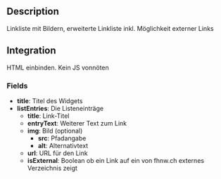 ## Description

Linkliste mit Bildern, erweiterte Linkliste inkl. Möglichkeit externer Links

## Integration

HTML einbinden. Kein JS vonnöten

### Fields

* **title**: Titel des Widgets
* **listEntries**: Die Listeneinträge
	* **title**: Link-Titel
	* **entryText**: Weiterer Text zum Link
	* **img**: Bild (optional)
		* **src**: Pfadangabe
		* **alt**: Alternativtext
	* **url**: URL für den Link
	* **isExternal**: Boolean ob ein Link auf ein von fhnw.ch externes Verzeichnis zeigt
	
